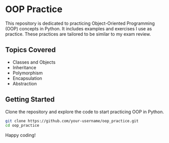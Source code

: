# OOP Practice

This repository is dedicated to practicing Object-Oriented Programming (OOP) concepts in Python. It includes examples and exercises I use as practice. These practices are tailored to be similar to my exam review.

## Topics Covered
- Classes and Objects
- Inheritance
- Polymorphism
- Encapsulation
- Abstraction

## Getting Started
Clone the repository and explore the code to start practicing OOP in Python.

```bash
git clone https://github.com/your-username/oop_practice.git
cd oop_practice
```

Happy coding!